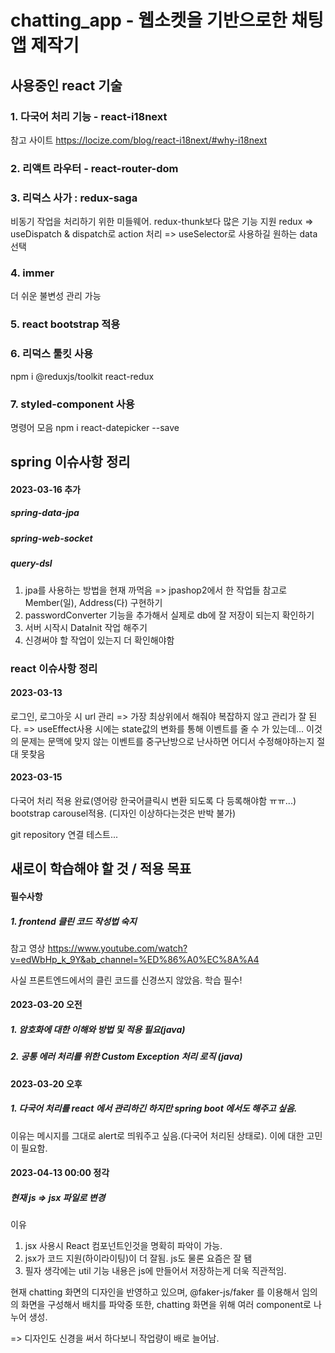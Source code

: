 # chatting_app - 웹소켓을 기반으로한 채팅 앱 제작기

## 사용중인 react 기술

### 1. 다국어 처리 기능 - react-i18next
  참고 사이트 
  https://locize.com/blog/react-i18next/#why-i18next
  
### 2. 리액트 라우터 - react-router-dom
  
### 3. 리덕스 사가 : redux-saga 
  비동기 작업을 처리하기 위한 미들웨어. redux-thunk보다 많은 기능 지원
  redux => useDispatch & dispatch로 action 처리
        => useSelector로 사용하길 원하는 data 선택

### 4. immer 
  더 쉬운 불변성 관리 가능
 
### 5. react bootstrap 적용

### 6. 리덕스 툴킷 사용
   npm i @reduxjs/toolkit react-redux

### 7. styled-component 사용

명령어 모음
 npm i react-datepicker --save

## spring 이슈사항 정리
#### 2023-03-16 추가
##### spring-data-jpa
##### spring-web-socket
##### query-dsl

  1. jpa를 사용하는 방법을 현재 까먹음 => jpashop2에서 한 작업들 참고로 Member(일), Address(다) 구현하기 
  2. passwordConverter 기능을 추가해서 실제로 db에 잘 저장이 되는지 확인하기
  3. 서버 시작시 DataInit 작업 해주기
  4. 신경써야 할 작업이 있는지 더 확인해야함

### react 이슈사항 정리
#### 2023-03-13
로그인, 로그아웃 시 url 관리 => 가장 최상위에서 해줘야 복잡하지 않고 관리가 잘 된다. 
=> useEffect사용 시에는 state값의 변화를 통해 이벤트를 줄 수 가 있는데... 이것의 문제는 문맥에 맞지 않는 이벤트를 중구난방으로 난사하면 어디서 수정해야하는지 절대 못찾음

#### 2023-03-15
다국어 처리 적용 완료(영어랑 한국어클릭시 변환 되도록 다 등록해야함 ㅠㅠ...)
bootstrap carousel적용. (디자인 이상하다는것은 반박 불가)

git repository 연결 테스트...

## 새로이 학습해야 할 것 / 적용 목표
#### 필수사항
##### 1. frontend 클린 코드 작성법 숙지
참고 영상
https://www.youtube.com/watch?v=edWbHp_k_9Y&ab_channel=%ED%86%A0%EC%8A%A4

사실 프론트엔드에서의 클린 코드를 신경쓰지 않았음. 학습 필수!

#### 2023-03-20 오전
##### 1. 암호화에 대한 이해와 방법 및 적용 필요(java)
##### 2. 공통 에러 처리를 위한 Custom Exception 처리 로직 (java)

#### 2023-03-20 오후
##### 1. 다국어 처리를 react 에서 관리하긴 하지만 spring boot 에서도 해주고 싶음.
이유는 메시지를 그대로 alert로 띄워주고 싶음.(다국어 처리된 상태로). 이에 대한 고민이 필요함.

#### 2023-04-13 00:00 정각
##### 현재 js => jsx 파일로 변경
이유 
1. jsx 사용시 React 컴포넌트인것을 명확히 파악이 가능.
2. jsx가 코드 지원(하이라이팅)이 더 잘됨. js도 물론 요즘은 잘 됌
3. 필자 생각에는 util 기능 내용은 js에 만들어서 저장하는게 더욱 직관적임.

현재 chatting 화면의 디자인을 반영하고 있으며, @faker-js/faker 를 이용해서 임의의 화면을 구성해서 배치를 파악중
또한, chatting 화면을 위해 여러 component로 나누어 생성. 

=> 디자인도 신경을 써서 하다보니 작업량이 배로 늘어남.
